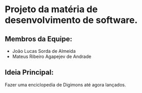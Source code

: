 # Projeto da matéria de desenvolvimento de software.
## Membros da Equipe:
- João Lucas Sorda de Almeida
- Mateus Ribeiro Agapejev de Andrade
## Ideia Principal:
Fazer uma enciclopedia de Digimons até agora lançados.
